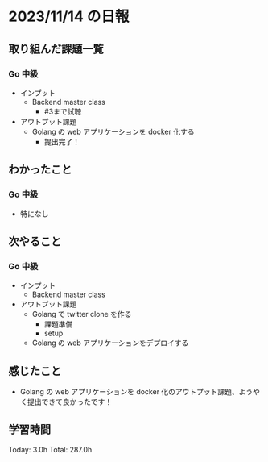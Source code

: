 # 2023/11/14 の日報

## 取り組んだ課題一覧

### Go 中級

- インプット
  - Backend master class
    - #3まで試聴
- アウトプット課題
  - Golang の web アプリケーションを docker 化する
    - 提出完了！

## わかったこと

### Go 中級

- 特になし

## 次やること

### Go 中級

- インプット
  - Backend master class
- アウトプット課題
  - Golang で twitter clone を作る
    - 課題準備
    - setup
  - Golang の web アプリケーションをデプロイする

## 感じたこと

- Golang の web アプリケーションを docker 化のアウトプット課題、ようやく提出できて良かったです！

## 学習時間

Today: 3.0h
Total: 287.0h
